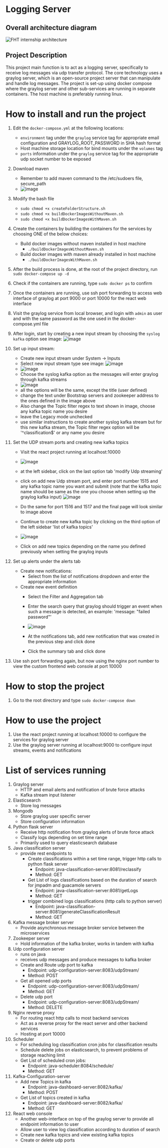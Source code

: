 # Logging Server

## Overall architecture diagram
![FHT internship architecture](https://user-images.githubusercontent.com/75064420/179473020-171f515c-9bd2-4314-b39d-ccf793e176e5.jpg)


## Project Description
This project main function is to act as a logging server, specifically to receive log messages via 
udp transfer protocol. The core technology uses a graylog server, which is an open-source project 
server that can manipulate and handle log messages. The project is set-up using docker compose 
where the graylog server and other sub-services are running in separate containers. The host machine
is preferably running linux.

# How to install and run the project
1. Edit the `docker-compose.yml` at the following locations:
    * `environment` tag under the `graylog`
service tag for appropriate email configuration and GRAYLOG_ROOT_PASSWORD in SHA hash format
    * Host machine storage location for bind mounts under the `volumes` tag
    * `ports` information under the `graylog` service tag for the appropriate udp socket number to be exposed
2. Download maven
    * Remember to add maven command to the /etc/sudoers file, secure_path
    * ![image](https://user-images.githubusercontent.com/75064420/180113172-eaee0867-b7e0-4257-bfc4-a4d849487088.png)

3. Modify the bash file
    * `sudo chmod +x createFolderStructure.sh`
    * `sudo chmod +x buildDockerImagesWithoutMaven.sh`
    * `sudo chmod +x buildDockerImagesWithMaven.sh`
4. Create the containers by building the containers for the services by choosing ONE of the below choices:
    * Build docker images without maven installed in host machine
        * `./buildDockerImagesWithoutMaven.sh`
    * Build docker images with maven already installed in host machine
        * `./buildDockerImagesWithMaven.sh`
5. After the build process is done, at the root of the project directory, run `sudo docker-compose up -d`
6. Check if the containers are running, type `sudo docker ps` to confirm
7. Once the containers are running, use ssh port forwarding to access web interface of graylog at port 9000 or port 10000 for the react web interface
8. Visit the graylog service from local browser, and login with `admin` as user and with the
same password as the one used in the docker-compose.yml file
9. After login, start by creating a new input stream by choosing the `syslog kafka` option
see image: ![image](https://user-images.githubusercontent.com/75064420/174514501-6f905e32-6f00-4ac6-ab0b-e60cf9b09c92.png)
10. Set up input stream:
    * Create new input stream under System -> Inputs
    * Select new input stream type see image: ![image](https://user-images.githubusercontent.com/75064420/174514947-53904f1b-942f-4f6a-8351-7e3250534e02.png)
    * ![image](https://user-images.githubusercontent.com/75064420/178925282-7afbe4a4-d4e4-414b-9873-c7de95cda9f3.png)
    * Choose the syslog kafka option as the messages will enter graylog through kafka streams
    * ![image](https://user-images.githubusercontent.com/75064420/178925821-e0d4a259-aacf-4396-b6c7-aff51716db00.png)
    * all the options will be the same, except the title (user defined)
    * change the text under Bootstrap servers and zookeeper address to the ones defined in the image above
    * Also change the Topic filter regex to text shown in image, choose any kafka topic name you desire
    * leave the Legacy mode unchecked
    * use similar instructions to create another syslog kafka stream but for this new kafka stream, the Topic filter regex option will be '^classification$' or any name you desire
11. Set the UDP stream ports and creating new kafka topics
    * Visit the react project running at localhost:10000
    * ![image](https://user-images.githubusercontent.com/75064420/178927138-4866d78b-0b70-4ccc-be7a-c812b6a4c9d6.png)
    * at the left sidebar, click on the last option tab 'modify Udp streaming' 
    * click on add new Udp stream port, and enter port number 1515 and any kafka topic name you want and submit (note that the kafka topic name should be same as the one you choose when setting up the graylog kafka input)
    ![image](https://user-images.githubusercontent.com/75064420/179896418-61a09875-1684-460f-b72a-546881a66d7b.png)

    * Do the same for port 1516 and 1517 and the final page will look similar to image above
    * Continue to create new kafka topic by clicking on the third option of the left sidebar 'list of kafka topics'
    * ![image](https://user-images.githubusercontent.com/75064420/178928845-def5c591-a5ac-400a-8f6b-e1b7812b09a8.png)
    * Click on add new topics depending on the name you defined previously when setting the graylog inputs
12. Set up alerts under the alerts tab
    * Create new notifications:
        * Select from the list of notifications dropdown and enter the appropriate information
    * Create new event definition
        * Select the Filter and Aggregation tab
        * Enter the search query that graylog should trigger an event when such a message is detected, an example: 'message: "failed password"'
        * ![image](https://user-images.githubusercontent.com/75064420/178931651-69a4e757-fea8-41cd-b63d-ed87658a101e.png)

        * At the notifications tab, add new notification that was created in the previous step and click done
        * Click the summary tab and click done
13. Use ssh port forwarding again, but now using the nginx port number to view the custom frontend
web console at port 10000

# How to stop the project
1. Go to the root directory and type `sudo docker-compose down`

# How to use the project
1. Use the react project running at localhost:10000 to configure the services for graylog server
2. Use the graylog server running at localhost:9000 to configure input streams, events and notifications

# List of services running
1. Graylog server
    * HTTP and email alerts and notification of brute force attacks
    * Kafka stream input listener
2. Elasticsearch
    * Store log messages
4. Mongodb
    * Store graylog user specific server
    * Store configuration information
5. Python flask server
    * Receive http notification from graylog alerts of brute force attack
    * Classify logs depending on set time range
    * Primarily used to query elasticsearch database
6. Java classification server
    * provide rest endpoints to
        * Create classifications within a set time range, trigger http calls to python flask server
            * Endpoint: java-classification-server:8081/reclassify
            * Method: GET
        * Get List of logs classifications based on the duration of search for jmpadm and guacamole servers
            * Endpoint: java-classification-server:8081/getLogs
            * Method: GET
        * trigger combined logs classifications (http calls to python server)
            * Endpoint: java-classification-server:8081/generateClassificationResult
            * Method: GET
7. Kafka message broker server
    * Provide asynchronous message broker service between the microservices
8. Zookeeper server
    * Hold information of the kafka broker, works in tandem with kafka
9. Udp configuration server
    * runs on java
    * receives udp messages and produce messages to kafka broker
    * Create and Route udp port to kafka
        * Endpoint: udp-configuration-server:8083/udpStream/
        * Method: POST
    * Get all opened udp ports
        * Endpoint: udp-configuration-server:8083/udpStream/
        * Method: GET
    * Delete udp port
        * Endpoint: udp-configuration-server:8083/udpStream/
        * Method: DELETE
10. Nginx reverse proxy
    * For routing react http calls to most backend services
    * Act as a reverse proxy for the react server and other backend services
    * Hosting at port 10000
11. Scheduler
    * For scheduling log classification cron jobs for classification results
    * Schedule delete jobs on elasticsearch, to prevent problems of storage reaching limit
    * Get List of scheduled cron jobs:
        * Endpoint: java-scheduler:8084/schedule/
        * Method: GET
12. Kafka-Configuration-server
    * Add new Topics in kafka
        * Endpoint: java-dashboard-server:8082/kafka/
        * Method: POST
    * Get List of topics created in kafka
        * Endpoint: java-dashboard-server:8082/kafka/ 
        * Method: GET
13. React web console
    * Another web-interface on top of the graylog server to provide all endpoint information to user
    * Allow user to view log classification according to duration of search
    * Create new kafka topics and view existing kafka topics
    * Create or delete udp ports
